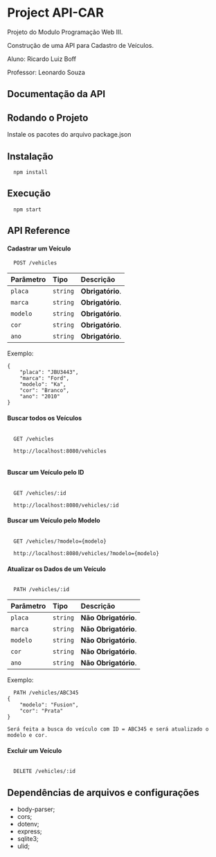 
# Project API-CAR

Projeto do Modulo Programação Web III.

Construção de uma API para Cadastro de Veículos.

Aluno: Ricardo Luiz Boff

Professor: Leonardo Souza


## Documentação da API

## Rodando o Projeto

Instale os pacotes do arquivo package.json

## Instalação 

```http
  npm install
```

## Execução

```http
  npm start
```


## API Reference


#### Cadastrar um Veículo

```http
  POST /vehicles
```

| Parâmetro   | Tipo       | Descrição                           |
| :---------- | :--------- | :---------------------------------- |
| `placa` | `string` | **Obrigatório**.|
| `marca` | `string` | **Obrigatório**. |
| `modelo` | `string` | **Obrigatório**. |
| `cor` | `string` | **Obrigatório**. |
| `ano` | `string` | **Obrigatório**. |

Exemplo:
```http
{
    "placa": "JBU3443",
    "marca": "Ford",
    "modelo": "Ka",
    "cor": "Branco",
    "ano": "2010"
}
```


#### Buscar todos os Veículos

```http

  GET /vehicles

  http://localhost:8080/vehicles
  
```

#### Buscar um Veículo pelo ID

```http

  GET /vehicles/:id

  http://localhost:8080/vehicles/:id
```

#### Buscar um Veículo pelo Modelo

```http

  GET /vehicles/?modelo={modelo}

  http://localhost:8080/vehicles/?modelo={modelo}
```

#### Atualizar os Dados de um Veículo

```http

  PATH /vehicles/:id
  ```

  
| Parâmetro   | Tipo       | Descrição                           |
| :---------- | :--------- | :---------------------------------- |
| `placa` | `string` | **Não Obrigatório**.|
| `marca` | `string` | **Não Obrigatório**. |
| `modelo` | `string` | **Não Obrigatório**. |
| `cor` | `string` | **Não Obrigatório**. |
| `ano` | `string` | **Não Obrigatório**. |

Exemplo:
```http
  PATH /vehicles/ABC345
{
    "modelo": "Fusion",
    "cor": "Prata"
}

Será feita a busca do veículo com ID = ABC345 e será atualizado o modelo e cor.
```

#### Excluir um Veículo

```http

  DELETE /vehicles/:id

```


## Dependências de arquivos e configurações

  - body-parser;
  - cors;
  - dotenv;
  - express;
  - sqlite3;
  - ulid;
